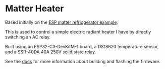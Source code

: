# Matter Heater

Based initially on the [ESP matter refridgerator example](https://github.com/espressif/esp-matter/tree/96dc30b06e6330f84716f1954d51dd966486b071/examples/refrigerator).

This is used to control a simple electric radiant heater I have by directly switching an AC relay.

Built using an ESP32-C3-DevKitM-1 board, a DS18B20 temperature sensor, and a SSR-40DA 40A 250V solid state relay.

See the [docs](https://docs.espressif.com/projects/esp-matter/en/latest/esp32c3/developing.html) for more information about building and flashing the firmware.
